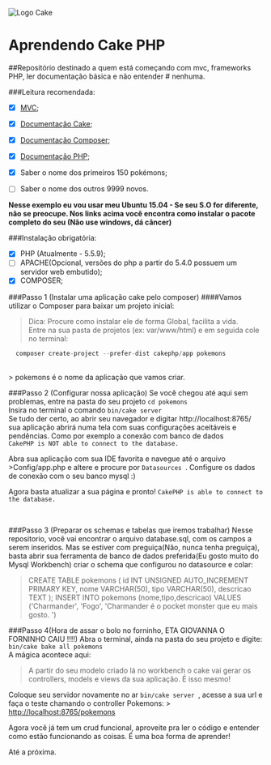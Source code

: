 ![Logo Cake](https://cakephp.org/img/cake-logo.svg)

# Aprendendo Cake PHP

##Repositório destinado a quem  está começando com mvc, frameworks PHP, ler documentação básica e não entender $%#$# nenhuma. 

###Leitura recomendada:
- [x] [MVC](https://en.wikipedia.org/wiki/Model%E2%80%93view%E2%80%93controller);
- [x] [Documentação Cake](http://cakephp.org/);
- [x] [Documentação Composer](https://getcomposer.org/doc/);
- [x] [Documentação PHP](https://secure.php.net/manual/pt_BR/index.php);
- [x] Saber o nome dos primeiros 150 pokémons;
- [ ] Saber o nome dos outros 9999 novos.


**Nesse exemplo eu vou usar meu Ubuntu 15.04 - Se seu S.O for diferente, não se preocupe. Nos links acima você encontra como instalar o pacote completo do seu (Não use windows, dá câncer)** 

###Instalação obrigatória:
- [x] PHP (Atualmente -  5.5.9);
- [ ] APACHE(Opcional, versões do php a partir do 5.4.0 possuem um servidor web embutido);
- [x] COMPOSER;

###Passo 1 (Instalar uma aplicação cake pelo composer)
####Vamos utilizar o Composer para baixar um projeto inicial:
>Dica: Procure como instalar ele de forma Global, facilita a vida.<br>
>Entre na sua pasta de projetos (ex: var/www/html) e em seguida cole no terminal:
```php
  composer create-project --prefer-dist cakephp/app pokemons
```
<br>
> pokemons é o nome da aplicação que vamos criar.<br>

###Passo 2 (Configurar nossa aplicação)
Se você chegou até aqui sem problemas, entre na pasta do seu projeto ```cd pokemons```<br>
Insira no terminal o comando ```bin/cake server``` <br>
Se tudo der certo, ao abrir seu navegador e digitar http://localhost:8765/ sua aplicação abrirá numa tela com suas configurações aceitáveis e pendências. Como por exemplo a conexão com banco de dados <br>
``` CakePHP is NOT able to connect to the database. ```

Abra sua aplicação com sua IDE favorita e navegue até o arquivo >Config/app.php e altere e procure por ```Datasources ```.
Configure os dados de conexão com o seu banco mysql :)<br>

Agora basta atualizar a sua página e pronto! ``` CakePHP is able to connect to the database. ```

<br>

###Passo 3 (Preparar os schemas e tabelas que iremos trabalhar)
Nesse repositorio, você vai encontrar o arquivo database.sql, com os campos a serem inseridos. Mas se estiver com preguiça(Não, nunca tenha preguiça), basta abrir sua ferramenta de banco de dados preferida(Eu gosto muito do Mysql Workbench) criar o schema que configurou no datasource e colar: <br>
>CREATE TABLE pokemons (
    id INT UNSIGNED AUTO_INCREMENT PRIMARY KEY,
    nome VARCHAR(50),
	tipo VARCHAR(50),
    descricao TEXT
);
>INSERT INTO pokemons (nome,tipo,descricao)
    VALUES ('Charmander', 'Fogo', 'Charmander é o pocket monster que eu mais gosto. ') 

###Passo 4(Hora de assar o bolo no forninho, ETA GIOVANNA O FORNINHO CAIU !!!!)
Abra o terminal, ainda na pasta do seu projeto e digite: ``` bin/cake bake all pokemons```<br>
A mágica acontece aqui:<br>
>A partir do seu modelo criado lá no workbench o cake vai gerar os controllers, models e views da sua aplicação. É isso mesmo! <br>

Coloque seu servidor novamente no ar ```bin/cake server ```, acesse a sua url e faça o teste chamando o controller Pokemons: > [http://localhost:8765/pokemons](http://localhost:8765/pokemons)<br>

Agora você já tem um crud funcional, aproveite pra ler o código e entender como estão funcionando as coisas. É uma boa forma de aprender!

Até a próxima.




